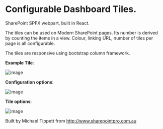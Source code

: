 # Configurable Dashboard Tiles.

SharePoint SPFX webpart, built in React. 

The tiles can be used on Modern SharePoint pages. Its number is derived by counting the items in a view. Colour, linking URL, number of tiles per page is all configurable.

The tiles are responsive using bootstrap column framework.

**Example Tile**:

![image](https://user-images.githubusercontent.com/15274292/131953351-0a99d944-d4fe-4ea8-af97-f04f8b61791c.png)

**Configuration options**:

![image](https://user-images.githubusercontent.com/15274292/131953383-e1046820-c9ba-47a4-a501-294c5a809aca.png)

**Tile options**:

![image](https://user-images.githubusercontent.com/15274292/131953415-12933a8a-3686-4097-9665-e6f058f253cf.png)


Built by Michael Tippett from http://www.sharepointpro.com.au


